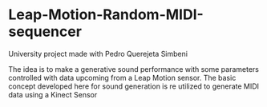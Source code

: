 # Leap-Motion-Random-MIDI-sequencer

University project made with Pedro Querejeta Simbeni

The idea is to make a generative sound performance with some parameters controlled with data upcoming from a Leap Motion sensor.
The basic concept developed here for sound generation is re utilized to generate MIDI data using a Kinect Sensor
